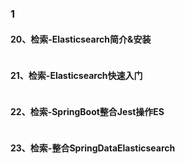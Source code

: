 ### 1
#### 20、检索-Elasticsearch简介&安装
```java

```
#### 21、检索-Elasticsearch快速入门
```java

```
#### 22、检索-SpringBoot整合Jest操作ES
```java

```
#### 23、检索-整合SpringDataElasticsearch
```java

```